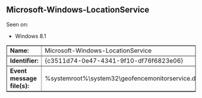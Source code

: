 ## Microsoft-Windows-LocationService

Seen on:
* Windows 8.1

<table border="1" class="docutils">
  <tbody>
    <tr>
      <td><b>Name:</b></td>
      <td>Microsoft-Windows-LocationService</td>
    </tr>
    <tr>
      <td><b>Identifier:</b></td>
      <td>{c3511d74-0e47-4341-9f10-df76f6823e06}</td>
    </tr>
    <tr>
      <td><b>Event message file(s):</b></td>
      <td>%systemroot%\system32\geofencemonitorservice.dll</td>
    </tr>
  </tbody>
</table>

&nbsp;

